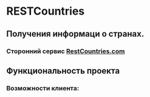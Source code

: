 # RESTCountries 
## Получения информаци о странах.
### Сторонний сервис [RestCountries.com](https://restcountries.com/)

## Функциональность проекта
### Возможности клиента:






